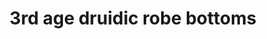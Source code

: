 ---
layout: item
title: 3rd age druidic robe bottoms
item-id: 23339
datatable: true
id: 23339
name: "3rd age druidic robe bottoms"
members: true
lowalch: 80000
highalch: 120000
examine: "A fabulously ancient woven robe as worn by the druids of old."
monsters:
  - id: 8633
    name: "The Mimic"
    members: true
    combat_level: 186
    wiki_url: "https://oldschool.runescape.wiki/w/The_Mimic"
    drops:
      - quantity: "1"
        rarity: 0.00019069412662090009
    image: "https://oldschool.runescape.wiki/images/f/f3/The_Mimic.png?b45f4"
---